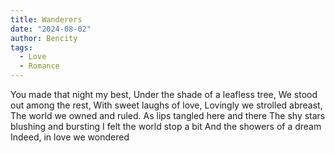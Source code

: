 ```yaml
---
title: Wanderers
date: "2024-08-02"
author: Bencity
tags:
  - Love
  - Romance
---
```


You made that night my best,
Under the shade of a leafless tree,
We stood out among the rest,
With sweet laughs of love,
Lovingly we strolled abreast,
The world we owned and ruled.
As lips tangled here and there
The shy stars blushing and bursting
I felt the world stop a bit
And the showers of a dream
Indeed, in love we wondered
